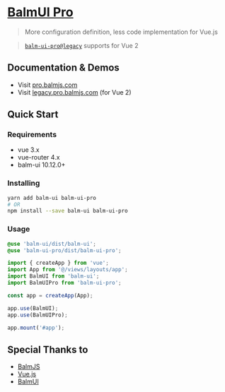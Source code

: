# [BalmUI Pro](https://pro.balmjs.com/)

> More configuration definition, less code implementation for Vue.js

> [`balm-ui-pro@legacy`](https://github.com/balmjs/balm-ui-pro/tree/legacy) supports for Vue 2

## Documentation & Demos

- Visit [pro.balmjs.com](https://pro.balmjs.com/)
- Visit [legacy.pro.balmjs.com](https://legacy.pro.balmjs.com/) (for Vue 2)

## Quick Start

### Requirements

- vue 3.x
- vue-router 4.x
- balm-ui 10.12.0+

### Installing

```sh
yarn add balm-ui balm-ui-pro
# OR
npm install --save balm-ui balm-ui-pro
```

### Usage

```scss
@use 'balm-ui/dist/balm-ui';
@use 'balm-ui-pro/dist/balm-ui-pro';
```

```js
import { createApp } from 'vue';
import App from '@/views/layouts/app';
import BalmUI from 'balm-ui';
import BalmUIPro from 'balm-ui-pro';

const app = createApp(App);

app.use(BalmUI);
app.use(BalmUIPro);

app.mount('#app');
```

## Special Thanks to

- [BalmJS](https://balm.js.org/)
- [Vue.js](https://vuejs.org/)
- [BalmUI](https://material.balmjs.com/)
